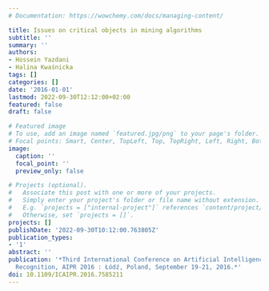 ```yaml
---
# Documentation: https://wowchemy.com/docs/managing-content/

title: Issues on critical objects in mining algorithms
subtitle: ''
summary: ''
authors:
- Hossein Yazdani
- Halina Kwaśnicka
tags: []
categories: []
date: '2016-01-01'
lastmod: 2022-09-30T12:12:00+02:00
featured: false
draft: false

# Featured image
# To use, add an image named `featured.jpg/png` to your page's folder.
# Focal points: Smart, Center, TopLeft, Top, TopRight, Left, Right, BottomLeft, Bottom, BottomRight.
image:
  caption: ''
  focal_point: ''
  preview_only: false

# Projects (optional).
#   Associate this post with one or more of your projects.
#   Simply enter your project's folder or file name without extension.
#   E.g. `projects = ["internal-project"]` references `content/project/deep-learning/index.md`.
#   Otherwise, set `projects = []`.
projects: []
publishDate: '2022-09-30T10:12:00.763805Z'
publication_types:
- '1'
abstract: ''
publication: '*Third International Conference on Artificial Intelligence and Pattern
  Recognition, AIPR 2016 : Łódź, Poland, September 19-21, 2016.*'
doi: 10.1109/ICAIPR.2016.7585211
---
```

